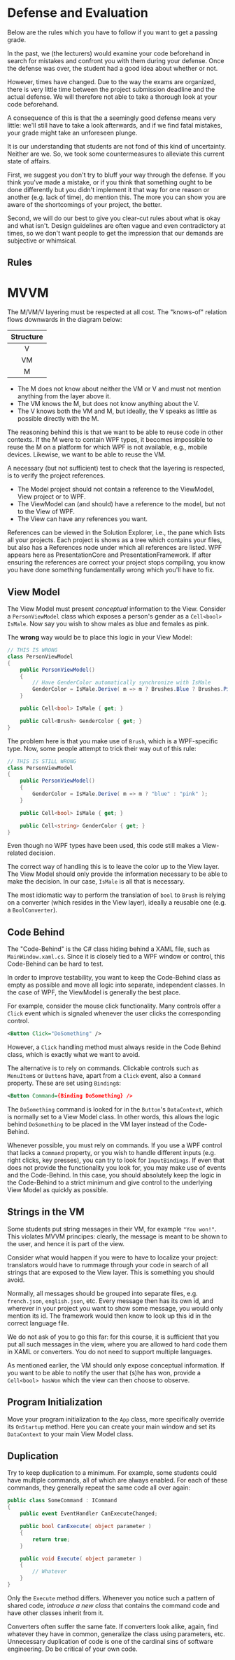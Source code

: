 # Defense and Evaluation

Below are the rules which you have to follow
if you want to get a passing grade.

In the past, we (the lecturers) would
examine your code beforehand in search
for mistakes and confront you with them
during your defense. Once the defense
was over, the student had a good idea
about whether or not.

However, times have changed. Due to
the way the exams are organized,
there is very little time between the project submission deadline
and the actual defense. We will therefore
not able to take a thorough look at
your code beforehand.

A consequence of this is that the a seemingly
good defense means very little: we'll still
have to take a look afterwards, and if we find
fatal mistakes, your grade might take an unforeseen
plunge.

It is our understanding that students
are not fond of this kind of uncertainty.
Neither are we. So, we took some countermeasures to alleviate
this current state of affairs.

First, we suggest you don't try to bluff
your way through the defense. If you think
you've made a mistake, or if you think
that something ought to be done differently
but you didn't implement it that way
for one reason or another (e.g. lack of time),
do mention this. The more you can show
you are aware of the shortcomings
of your project, the better.

Second, we will do our best to give you clear-cut
rules about what is okay and what isn't.
Design guidelines are often vague
and even contradictory at times,
so we don't want people to get
the impression that our demands
are subjective or whimsical.

## Rules

# MVVM

The M/VM/V layering must be respected at all cost.
The "knows-of" relation flows downwards in the diagram
below:

<center>

| Structure |
|:---:|
| V |
| VM |
| M |

</center>

* The M does not know about neither the VM or V and
must not mention anything from the layer above it.
* The VM knows the M, but does not know anything about the V.
* The V knows both the VM and M, but ideally, the V
speaks as little as possible directly with the M.

The reasoning behind this is that we want to be able to reuse code in other contexts. If the M
were to contain WPF types, it becomes impossible to reuse the M
on a platform for which WPF is not available, e.g., mobile devices.
Likewise, we want to be able to reuse the VM.

A necessary (but not sufficient) test
to check that the layering is respected,
is to verify the project references.

* The Model project should not contain a reference
to the ViewModel, View project or to WPF.
* The ViewModel can (and should) have a reference
to the model, but not to the View of WPF.
* The View can have any references you want.

References can be viewed in the Solution Explorer,
i.e., the pane which lists all your projects.
Each project is shows as a tree which contains
your files, but also has a References node under
which all references are listed.
WPF appears here as PresentationCore
and PresentationFramework. If after ensuring
the references are correct your project
stops compiling, you know you have done something
fundamentally wrong which you'll have to fix.

## View Model

The View Model must present *conceptual* information to the View.
Consider a `PersonViewModel` class which exposes
a person's gender as a `Cell<bool> IsMale`. Now say you wish to show
males as blue and females as pink.

The **wrong** way would be to place this logic in your View Model:

```csharp
// THIS IS WRONG
class PersonViewModel
{
    public PersonViewModel()
    {
        // Have GenderColor automatically synchronize with IsMale
        GenderColor = IsMale.Derive( m => m ? Brushes.Blue ? Brushes.Pink );
    }

    public Cell<bool> IsMale { get; }

    public Cell<Brush> GenderColor { get; }
}
```

The problem here is that you make use of `Brush`, which is a WPF-specific type.
Now, some people attempt to trick their way out of this rule:

```csharp
// THIS IS STILL WRONG
class PersonViewModel
{
    public PersonViewModel()
    {
        GenderColor = IsMale.Derive( m => m ? "blue" : "pink" );
    }

    public Cell<bool> IsMale { get; }

    public Cell<string> GenderColor { get; }
}
```

Even though no WPF types have been used, this code still makes
a View-related decision.

The correct way of handling this is to leave the color up to the View layer.
The View Model should only provide the information necessary to be able
to make the decision. In our case, `IsMale` is all that is necessary.

The most idiomatic way to perform the translation of `bool` to `Brush`
is relying on a converter (which resides in the View layer),
ideally a reusable one (e.g. a `BoolConverter`).

## Code Behind

The "Code-Behind" is the C# class hiding behind a XAML file,
such as `MainWindow.xaml.cs`. Since it is closely tied
to a WPF window or control, this Code-Behind can be
hard to test.

In order to improve testability,
you want to keep the Code-Behind class as empty as possible and
move all logic into separate, independent classes.
In the case of WPF, the ViewModel is generally the best place.

For example, consider the mouse click functionality. Many
controls offer a `Click` event which is signaled
whenever the user clicks the corresponding control.

```xml
<Button Click="DoSomething" />
```

However, a `Click` handling method must always reside
in the Code Behind class, which is exactly what we want to avoid.

The alternative is to rely on commands. Clickable controls
such as `MenuItem`s or `Button`s have, apart from a `Click` event,
also a `Command` property. These are set using `Binding`s:

```xml
<Button Command={Binding DoSomething} />
```

The `DoSomething` command is looked for in the `Button`'s `DataContext`,
which is normally set to a View Model class.
In other words, this allows the logic behind `DoSomething` to be placed
in the VM layer instead of the Code-Behind.

Whenever possible, you must rely on commands. If
you use a WPF control that lacks a `Command` property,
or you wish to handle different inputs (e.g. right clicks, key presses),
you can try to look for `InputBindings`.
If even that does not provide the functionality you look for,
you may make use of events and the Code-Behind. In this case,
you should absolutely keep the logic in the Code-Behind to a strict minimum
and give control to the underlying View Model as quickly as possible.

## Strings in the VM

Some students put string messages in their VM, for example `"You won!"`.
This violates MVVM principes: clearly, the message is meant
to be shown to the user, and hence it is part of the view.

Consider what would happen if you were to have to
localize your project: translators would
have to rummage through your code in search
of all strings that are exposed to the View layer.
This  is something you should avoid.

Normally, all messages should be grouped
into separate files, e.g. `french.json`, `english.json`, etc.
Every message then has its own id, and wherever in your project
you want to show some message, you would only mention its id.
The framework would then know to look up this id in the correct language file.

We do not ask of you to go this far: for this course,
it is sufficient that you put all such messages in the view, where
you are allowed to hard code them in XAML or converters.
You do not need to support multiple languages.

As mentioned earlier, the VM should only expose conceptual information.
If you want to be able to notify the user that (s)he has won,
provide a `Cell<bool> hasWon` which the view can then choose to observe.

## Program Initialization

Move your program initialization to the `App` class, more specifically
override its `OnStartup` method. Here you can create
your main window and set its `DataContext` to your main View Model class.

## Duplication

Try to keep duplication to a minimum. For example,
some students could have multiple commands, all of which
are always enabled. For each of these commands,
they generally repeat the same code all over again:

```csharp
public class SomeCommand : ICommand
{
    public event EventHandler CanExecuteChanged;

    public bool CanExecute( object parameter )
    {
        return true;
    }

    public void Execute( object parameter )
    {
        // Whatever
    }
}
```

Only the `Execute` method differs. Whenever you notice such a pattern
of shared code, *introduce a new class* that contains the command
code and have other classes inherit from it.

Converters often suffer the same fate. If converters look alike, again, find whatever they have in common,
generalize the class using parameters, etc. Unnecessary duplication of code
is one of the cardinal sins of software engineering. Do be critical of your own code.
